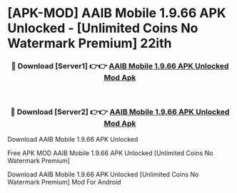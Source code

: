 # [APK-MOD] AAIB Mobile 1.9.66 APK Unlocked - [Unlimited Coins No Watermark Premium] 22ith



<div align="center">
<h3>🔴 Download [Server1] 👉👉 <a href="https://momento.my/?title=AAIB_Mobile_1.9.66_APK_Unlocked">AAIB Mobile 1.9.66 APK Unlocked Mod Apk</a></h3><br>

<h3>🔴 Download [Server2] 👉👉 <a href="https://momento.my/?title=AAIB_Mobile_1.9.66_APK_Unlocked">AAIB Mobile 1.9.66 APK Unlocked Mod Apk</a></h3>
</div>



Download AAIB Mobile 1.9.66 APK Unlocked 

Free APK MOD AAIB Mobile 1.9.66 APK Unlocked [Unlimited Coins No Watermark Premium]

Download AAIB Mobile 1.9.66 APK Unlocked [Unlimited Coins No Watermark Premium] Mod For Android
